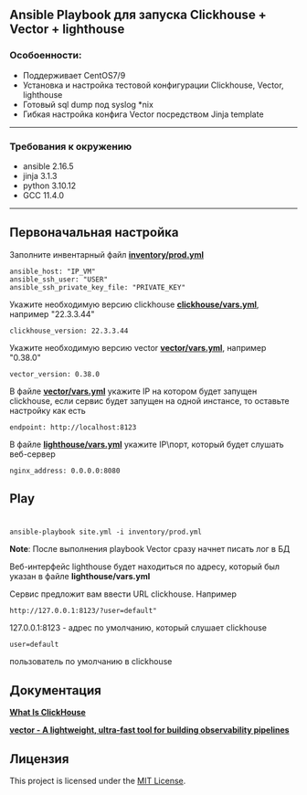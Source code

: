 ## Ansible Playbook для запуска Clickhouse + Vector + lighthouse

### Особоенности:
* Поддерживает CentOS7/9
* Установка и настройка тестовой конфигурации Clickhouse, Vector, lighthouse
* Готовый sql dump под syslog *nix 
* Гибкая настройка конфига Vector посредством Jinja template
---
### Требования к окружению
* ansible 2.16.5 
* jinja 3.1.3
* python 3.10.12
* GCC 11.4.0
---
## Первоначальная настройка 
Заполните инвентарный файл **[inventory/prod.yml](https://github.com/Loginochka/ansible-hw/blob/main/h-2/playbook/inventory/prod.yml)**
```YML
ansible_host: "IP_VM"
ansible_ssh_user: "USER"
ansible_ssh_private_key_file: "PRIVATE_KEY"
```

Укажите необходимую версию clickhouse **[clickhouse/vars.yml](https://github.com/Loginochka/ansible-hw/blob/main/h-2/playbook/group_vars/clickhouse/vars.yml)**, например "22.3.3.44"
```YML
clickhouse_version: 22.3.3.44
```
Укажите необходимую версию vector **[vector/vars.yml](https://github.com/Loginochka/ansible-hw/blob/main/h-2/playbook/group_vars/vector/vars.yml)**, например "0.38.0"
```YML
vector_version: 0.38.0
```

В файле **[vector/vars.yml](https://github.com/Loginochka/ansible-hw/blob/main/h-2/playbook/group_vars/vector/vars.yml)** укажите IP на котором будет запущен clickhouse, если сервис будет запущен на одной инстансе, то оставьте настройку как есть
```YML
endpoint: http://localhost:8123
```

В файле **[lighthouse/vars.yml](https://github.com/Loginochka/ansible-hw/blob/main/h-2/playbook/group_vars/lighthouse/vars.yml)** укажите IP\порт, который будет слушать веб-сервер
```YML
nginx_address: 0.0.0.0:8080
```

## Play

#
    ansible-playbook site.yml -i inventory/prod.yml
**Note**: После выполнения playbook Vector сразу начнет писать лог в БД

Веб-интерфейс lighthouse будет находиться по адресу, который был указан в файле **lighthouse/vars.yml**

Сервис предложит вам ввести URL clickhouse.
Например
```
http://127.0.0.1:8123/?user=default"
```
127.0.0.1:8123 - адрес по умолчанию, который слушает clickhouse
```
user=default
```
пользователь по умолчанию в clickhouse

## Документация 

**[What Is ClickHouse](https://clickhouse.com/docs/en/intro)**

**[vector - A lightweight, ultra-fast tool for building observability pipelines](https://vector.dev/)**

## Лицензия 
This project is licensed under the [MIT License](https://github.com/Loginochka/ansible-hw/blob/main/LICENSE).
